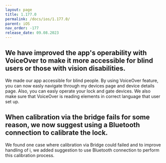 ```yaml
---
layout: page
title: 1.177.0
permalink: /docs/ios/1.177.0/
parent: iOS
nav_order: -177
release_date: 09.08.2023
---
```


## We have improved the app's operability with VoiceOver to make it more accessible for blind users or those with vision disabilities.
We made our app accessible for blind people. By using VoiceOver feature, you can now easly navigate through my devices page and device details page. Also, you can easly operate your lock and gate devices.
We also make sure that VoiceOver is reading elements in correct language that user set up.

## When calibration via the bridge fails for some reason, we now suggest using a Bluetooth connection to calibrate the lock.
We found one case where calibration via Bridge could failed and to improve handling of i, we added suggestion to use Bluetooth connection to perform this calibration process.